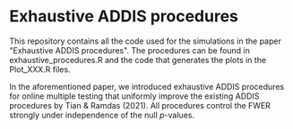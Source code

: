 # Exhaustive ADDIS procedures

This repository contains all the code used for the simulations in the paper "Exhaustive ADDIS procedures". The procedures can be found in exhaustive_procedures.R and the code that generates the plots in the Plot_XXX.R files.

In the aforementioned paper, we introduced exhaustive ADDIS procedures for online multiple testing that uniformly improve the existing ADDIS procedures by Tian & Ramdas (2021). All procedures control the FWER strongly under independence of the null $p$-values.
